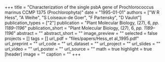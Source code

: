 +++
title = "Characterization of the single psbA gene of Prochlorococcus marinus CCMP 1375 (Prochlorophyta)"
date = "1995-01-01"
authors = ["W R Hess", "A Weihe", "S Loiseaux-de Goer", "F Partensky", "D Vaulot"]
publication_types = ["2"]
publication = "Plant Molecular Biology, (27), 6, _pp. 1189–1196_"
publication_short = "Plant Molecular Biology, (27), 6, _pp. 1189–1196_"
abstract = ""
abstract_short = ""
image_preview = ""
selected = false
projects = []
tags = []
url_pdf = "files/papers/Hess_et al_1995.pdf"
url_preprint = ""
url_code = ""
url_dataset = ""
url_project = ""
url_slides = ""
url_video = ""
url_poster = ""
url_source = ""
math = true
highlight = true
[header]
image = ""
caption = ""
+++
